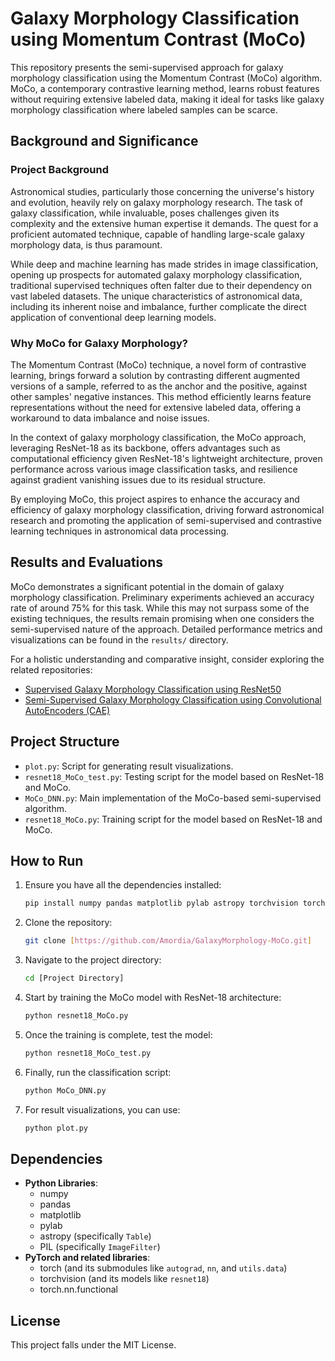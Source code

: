 # Galaxy Morphology Classification using Momentum Contrast (MoCo)

This repository presents the semi-supervised approach for galaxy morphology classification using the Momentum Contrast (MoCo) algorithm. MoCo, a contemporary contrastive learning method, learns robust features without requiring extensive labeled data, making it ideal for tasks like galaxy morphology classification where labeled samples can be scarce.

## Background and Significance

### Project Background

Astronomical studies, particularly those concerning the universe's history and evolution, heavily rely on galaxy morphology research. The task of galaxy classification, while invaluable, poses challenges given its complexity and the extensive human expertise it demands. The quest for a proficient automated technique, capable of handling large-scale galaxy morphology data, is thus paramount.

While deep and machine learning has made strides in image classification, opening up prospects for automated galaxy morphology classification, traditional supervised techniques often falter due to their dependency on vast labeled datasets. The unique characteristics of astronomical data, including its inherent noise and imbalance, further complicate the direct application of conventional deep learning models.

### Why MoCo for Galaxy Morphology?

The Momentum Contrast (MoCo) technique, a novel form of contrastive learning, brings forward a solution by contrasting different augmented versions of a sample, referred to as the anchor and the positive, against other samples' negative instances. This method efficiently learns feature representations without the need for extensive labeled data, offering a workaround to data imbalance and noise issues.

In the context of galaxy morphology classification, the MoCo approach, leveraging ResNet-18 as its backbone, offers advantages such as computational efficiency given ResNet-18's lightweight architecture, proven performance across various image classification tasks, and resilience against gradient vanishing issues due to its residual structure.

By employing MoCo, this project aspires to enhance the accuracy and efficiency of galaxy morphology classification, driving forward astronomical research and promoting the application of semi-supervised and contrastive learning techniques in astronomical data processing.

## Results and Evaluations

MoCo demonstrates a significant potential in the domain of galaxy morphology classification. Preliminary experiments achieved an accuracy rate of around 75% for this task. While this may not surpass some of the existing techniques, the results remain promising when one considers the semi-supervised nature of the approach. Detailed performance metrics and visualizations can be found in the `results/` directory.

For a holistic understanding and comparative insight, consider exploring the related repositories:
- [Supervised Galaxy Morphology Classification using ResNet50](https://github.com/Amordia/GalaxyMorphology-ResNet50.git)
- [Semi-Supervised Galaxy Morphology Classification using Convolutional AutoEncoders (CAE)](https://github.com/Amordia/GalaxyMorphology-CAE.git)

## Project Structure
- `plot.py`: Script for generating result visualizations.
- `resnet18_MoCo_test.py`: Testing script for the model based on ResNet-18 and MoCo.
- `MoCo_DNN.py`: Main implementation of the MoCo-based semi-supervised algorithm.
- `resnet18_MoCo.py`: Training script for the model based on ResNet-18 and MoCo.

## How to Run

1. Ensure you have all the dependencies installed:
    ```bash
    pip install numpy pandas matplotlib pylab astropy torchvision torch
    ```

2. Clone the repository: 
    ```bash
    git clone [https://github.com/Amordia/GalaxyMorphology-MoCo.git]
    ```

3. Navigate to the project directory:
    ```bash
    cd [Project Directory]
    ```

4. Start by training the MoCo model with ResNet-18 architecture:
    ```bash
    python resnet18_MoCo.py
    ```

5. Once the training is complete, test the model:
    ```bash
    python resnet18_MoCo_test.py
    ```

6. Finally, run the classification script:
    ```bash
    python MoCo_DNN.py
    ```

7. For result visualizations, you can use:
    ```bash
    python plot.py
    ```

## Dependencies

- **Python Libraries**:
    - numpy
    - pandas
    - matplotlib
    - pylab
    - astropy (specifically `Table`)
    - PIL (specifically `ImageFilter`)
- **PyTorch and related libraries**:
    - torch (and its submodules like `autograd`, `nn`, and `utils.data`)
    - torchvision (and its models like `resnet18`)
    - torch.nn.functional

## License

This project falls under the MIT License.


